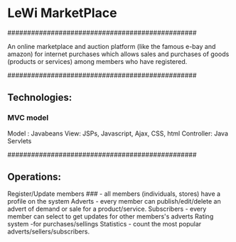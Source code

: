 # LeWi MarketPlace                             #
################################################

An online marketplace and auction platform (like the famous e-bay and amazon) for internet purchases
which allows sales and purchases of goods (products or services) among members who have registered.

################################################
## Technologies: 

### MVC model ### 
Model : Javabeans
View: JSPs, Javascript, Ajax, CSS, html
Controller: Java Servlets

################################################
## Operations: ## 

Register/Update members ### - all members (individuals, stores) have a profile on the system
Adverts - every member can publish/edit/delete an advert of demand or sale for a product/service.
Subscribers - every member can select to get updates for other members's adverts
Rating system -for purchases/sellings
Statistics - count the most popular adverts/sellers/subscribers.

